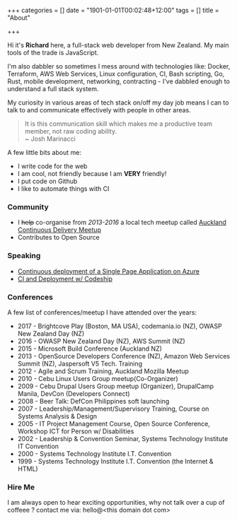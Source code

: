 +++
categories = []
date = "1901-01-01T00:02:48+12:00"
tags = []
title = "About"

+++

Hi it's **Richard** here, a full-stack web developer from New Zealand. My main tools of the trade is JavaScript.

I'm also dabbler so sometimes I mess around with technologies like: Docker, Terraform, AWS Web Services, Linux configuration, CI, Bash scripting, Go, Rust, mobile development, networking, contracting - I've dabbled enough to understand a full stack system.

My curiosity in various areas of tech stack on/off my day job means I can to talk to and communicate effectively with people in other areas.

> It is this communication skill which makes me a productive team member, not raw coding ability. <br />~ Josh Marinacci

A few little bits about me:

* I write code for the web
* I am cool, not friendly because I am **VERY** friendly!
* I put code on Github
* I like to automate things with CI

### Community

* I ~~help~~ co-organise from *2013-2016* a local tech meetup called [Auckland Continuous Delivery Meetup](https://www.meetup.com/Auckland-Continuous-Delivery/)
* Contributes to Open Source

### Speaking

* [Continuous deployment of a Single Page Application on Azure](http://booktrack.github.io/continuous-delivery-talk/)
* [CI and Deployment w/ Codeship](http://rixrix.github.io/ci-talk-codeship/#/)

### Conferences

A few list of conferences/meetup I have attended over the years:

* 2017 - Brightcove Play (Boston, MA USA), codemania.io (NZ), OWASP New Zealand Day (NZ)
* 2016 - OWASP New Zealand Day (NZ), AWS Summit (NZ)
* 2015 - Microsoft Build Conference (Auckland NZ)
* 2013 - OpenSource Developers Conference (NZ), Amazon Web Services Summit (NZ), Jaspersoft V5 Tech. Training
* 2012 - Agile and Scrum Training, Auckland Mozilla Meetup
* 2010 - Cebu Linux Users Group meetup(Co-Organizer)
* 2009 - Cebu Drupal Users Group meetup (Organizer), DrupalCamp Manila, DevCon (Developers Connect)
* 2008 - Beer Talk: DefCon Philippines soft launching
* 2007 - Leadership/Management/Supervisory Training, Course on Systems Analysis & Design
* 2005 - IT Project Management Course, Open Source Conference, Workshop ICT for Person w/ Disabilities
* 2002 - Leadership & Convention Seminar, Systems Technology Institute IT Convention
* 2000 - Systems Technology Institute I.T. Convention
* 1999 - Systems Technology Institute I.T. Convention (the Internet & HTML)

### Hire Me

I am always open to hear exciting opportunities, why not talk over a cup of coffeee ? contact me via: hello@\<this domain dot com\>